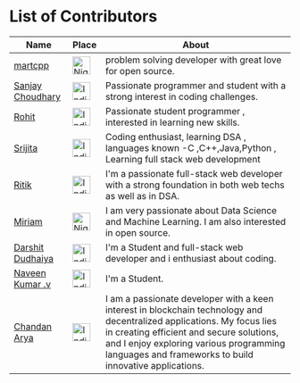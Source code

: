 # List of Contributors

<!--
## How to Add Your Name

1. Fork this repository to your GitHub account.
2. Edit the CONTRIBUTORS.md file in your forked repository.
3. Add your information following the same format.
4. Replace `[Your Name](Your GitHub Profile URL)` with your name and GitHub profile URL.
5. Replace flag with the URL of the flag image corresponding to your country (you can find flag images at [Flaticon](https://www.flaticon.com/free-icons/flag) - Copy the Image and Paste in README).

China - https://github.com/cu-sanjay/HacktoberFest2023/assets/96792511/bbf9daa3-cb3b-4c8a-b1d0-ed92938345e0
Canada - https://github.com/cu-sanjay/HacktoberFest2023/assets/96792511/24497b00-1f39-448e-aa2e-2e2704cf67b3
Germany - https://github.com/cu-sanjay/HacktoberFest2023/assets/96792511/bcc09742-270a-49de-8957-93db2468bb7a
India - https://github.com/cu-sanjay/HacktoberFest2023/assets/96792511/5adfd776-ce7e-4467-92dd-727a12239cd1
United States - https://github.com/cu-sanjay/HacktoberFest2023/assets/96792511/d1991d9e-f273-47a4-a490-2137756d90fc
United Kingdom - https://github.com/cu-sanjay/HacktoberFest2023/assets/96792511/2f0b977b-10a8-48fc-bcd3-0dd9721fa637

6. Replace `Your Description` with a brief description about yourself.
7. Create a Pull Request to this repository.
8. Once your Pull Request is merged, your name will be added to the list of contributors.
-->

| Name               | Place                  | About                                          |
|--------------------|------------------------|------------------------------------------------|
| [martcpp](https://github.com/martcpp)       | <img src="https://github.com/cu-sanjay/HacktoberFest2023/assets/96792511/664064a9-4662-4dfd-8d52-cc195825f08f" alt="Nigeria" width="32" height="32"> | problem solving developer with great love for open source. |
| [Sanjay Choudhary](https://github.com/cu-sanjay) | <img src="https://github.com/cu-sanjay/HacktoberFest2023/assets/96792511/30c63282-7071-4eea-8da6-b96e14448de3" alt="India" width="32" height="32"> | Passionate programmer and student with a strong interest in coding challenges. |
|[Rohit](https://github.com/ROHITTTTZ)        | <img src="https://github.com/cu-sanjay/HacktoberFest2023/assets/96792511/5adfd776-ce7e-4467-92dd-727a12239cd1" alt="India" width="32" height="32">   |Passionate student programmer , interested in learning new skills.  |
|[Srijita](https://github.com/SrijitaBaksi)   | <img src="https://github.com/cu-sanjay/HacktoberFest2023/assets/96792511/5adfd776-ce7e-4467-92dd-727a12239cd1" alt="India" width="32" height="32">   |Coding enthusiast, learning DSA , languages known -C ,C++,Java,Python , Learning full stack web development|
|[Ritik](https://github.com/iKoNFlair)   | <img src="https://github.com/cu-sanjay/HacktoberFest2023/assets/96792511/5adfd776-ce7e-4467-92dd-727a12239cd1" alt="India" width="32" height="32">   | I'm a passionate full-stack web developer with a strong foundation in both web techs as well as in DSA. |
| [Miriam](https://github.com/Odeyiany2)       | <img src="https://github.com/cu-sanjay/HacktoberFest2023/assets/96792511/664064a9-4662-4dfd-8d52-cc195825f08f" alt="Nigeria" width="32" height="32"> | I am very passionate about Data Science and Machine Learning. I am also interested in open source. |
|[Darshit Dudhaiya](https://github.com/darshitdudhaiya)   | <img src="https://github.com/cu-sanjay/HacktoberFest2023/assets/96792511/5adfd776-ce7e-4467-92dd-727a12239cd1" alt="India" width="32" height="32">   | I'm a Student and full-stack web developer and i enthusiast about coding. |
|[Naveen Kumar .v](https://github.com/NK-dev-24)    | <img src="https://github.com/cu-sanjay/HacktoberFest2023/assets/96792511/5adfd776-ce7e-4467-92dd-727a12239cd1" alt="India" width="32" height="32">  | I'm a Student. |
|[Chandan Arya](https://github.com/alpha2lucifer)    | <img src="https://github.com/alpha2lucifer/HacktoberFest2023/assets/96792511/5adfd776-ce7e-4467-92dd-727a12239cd1" alt="India" width="32" height="32">  | I am a passionate developer with a keen interest in blockchain technology and decentralized applications. My focus lies in creating efficient and secure solutions, and I enjoy exploring various programming languages and frameworks to build innovative applications.|


